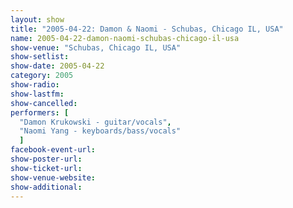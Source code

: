 ```yaml
---
layout: show
title: "2005-04-22: Damon & Naomi - Schubas, Chicago IL, USA"
name: 2005-04-22-damon-naomi-schubas-chicago-il-usa
show-venue: "Schubas, Chicago IL, USA"
show-setlist: 
show-date: 2005-04-22
category: 2005
show-radio: 
show-lastfm: 
show-cancelled: 
performers: [
  "Damon Krukowski - guitar/vocals",
  "Naomi Yang - keyboards/bass/vocals"
  ]
facebook-event-url: 
show-poster-url: 
show-ticket-url: 
show-venue-website: 
show-additional: 
---
```



